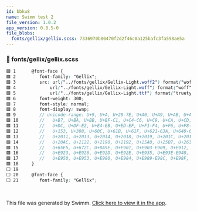 ```yaml
---
id: bbku8
name: Swimm test 2
file_version: 1.0.2
app_version: 0.8.5-0
file_blobs:
  fonts/gellix/gellix.scss: 7336970b80470f2d2f46c0a125bafc3fa598ae5a
---
```


<!-- NOTE-swimm-snippet: the lines below link your snippet to Swimm -->
### 📄 fonts/gellix/gellix.scss
```scss
🟩 1      @font-face {
🟩 2      	font-family: "Gellix";
🟩 3      	src: url("../fonts/gellix/Gellix-Light.woff2") format("woff2"),
🟩 4      		url("../fonts/gellix/Gellix-Light.woff") format("woff"),
🟩 5      		url("../fonts/gellix/Gellix-Light.ttf") format("truetype");
🟩 6      	font-weight: 300;
🟩 7      	font-style: normal;
🟩 8      	font-display: swap;
🟩 9      	// unicode-range: U+9, U+A, U+20-7E, U+A0, U+A9, U+AB, U+AD, U+AE, U+B0, U+B4,
🟩 10     	//   U+B7, U+BA, U+BB, U+BF-C1, U+C4-C6, U+C9, U+CA, U+CD, U+D1, U+D3, U+D6-DA,
🟩 11     	//   U+DC, U+DF-E2, U+E4-EB, U+ED-EF, U+F1-F4, U+F6, U+F8-FA, U+FC, U+11B, U+144,
🟩 12     	//   U+153, U+308, U+60C, U+61B, U+61F, U+621-63A, U+640-64D, U+64F-651, U+200B,
🟩 13     	//   U+2011, U+2013, U+2014, U+2018, U+2019, U+201C, U+201D, U+2022, U+2026,
🟩 14     	//   U+20AC, U+2122, U+2190, U+2192, U+25A0, U+25B7, U+2630, U+4E2D, U+6587,
🟩 15     	//   U+65E5, U+672C, U+8A9E, U+E901, U+E903-E909, U+E912, U+E918, U+E920, U+E921,
🟩 16     	//   U+E923, U+E926, U+E92D, U+E92E, U+E935, U+E93E-E940, U+E949, U+E94B, U+E94E,
🟩 17     	//   U+E950, U+E953, U+E980, U+E984, U+E989-E98C, U+E98F, U+1F30F;
🟩 18     }
⬜ 19     
⬜ 20     @font-face {
⬜ 21     	font-family: "Gellix";
```

<br/>

This file was generated by Swimm. [Click here to view it in the app](https://app.swimm.io/repos/Z2l0aHViJTNBJTNBX0NPRy1GcmFtZXdvcmstMjAyMSUzQSUzQWRsZXdhbmQ2OTE=/docs/bbku8).